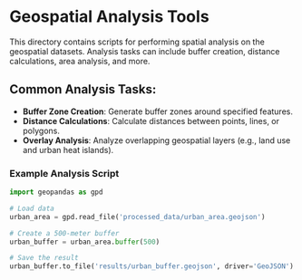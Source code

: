 # Geospatial Analysis Tools

This directory contains scripts for performing spatial analysis on the geospatial datasets. Analysis tasks can include buffer creation, distance calculations, area analysis, and more.

## Common Analysis Tasks:
- **Buffer Zone Creation**: Generate buffer zones around specified features.
- **Distance Calculations**: Calculate distances between points, lines, or polygons.
- **Overlay Analysis**: Analyze overlapping geospatial layers (e.g., land use and urban heat islands).

### Example Analysis Script
```python
import geopandas as gpd

# Load data
urban_area = gpd.read_file('processed_data/urban_area.geojson')

# Create a 500-meter buffer
urban_buffer = urban_area.buffer(500)

# Save the result
urban_buffer.to_file('results/urban_buffer.geojson', driver='GeoJSON')
